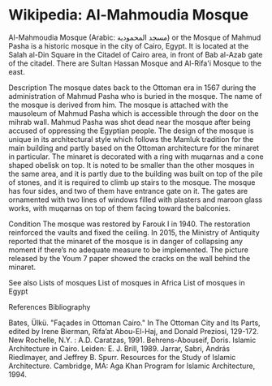 
# Wikipedia: Al-Mahmoudia Mosque
Al-Mahmoudia Mosque (Arabic: مسجد المحمودية) or the Mosque of Mahmud Pasha is a historic mosque in the city of Cairo, Egypt. It is located at the Salah al-Din Square in the Citadel of Cairo area, in front of Bab al-Azab gate of the citadel. There are Sultan Hassan Mosque and Al-Rifa'i Mosque to the east.

Description
The mosque dates back to the Ottoman era in 1567 during the administration of Mahmud Pasha who is buried in the mosque. The name of the mosque is derived from him. The mosque is attached with the mausoleum of Mahmud Pasha which is accessible through the door on the mihrab wall. Mahmud Pasha was shot dead near the mosque after being accused of oppressing the Egyptian people. 
The design of the mosque is unique in its architectural style which follows the Mamluk tradition for the main building and partly based on the Ottoman architecture for the minaret in particular. The minaret is decorated with a ring with muqarnas and a cone shaped obelisk on top. It is noted to be smaller than the other mosques in the same area, and it is partly due to the building was built on top of the pile of stones, and it is required to climb up stairs to the mosque. The mosque has four sides, and two of them have entrance gate on it. The gates are ornamented with two lines of windows filled with plasters and maroon glass works, with muqarnas on top of them facing toward the balconies.

Condition
The mosque was restored by Farouk I in 1940. The restoration reinforced the vaults and fixed the ceiling.
In 2015, the Ministry of Antiquity reported that the minaret of the mosque is in danger of collapsing any moment if there’s no adequate measure to be implemented. The picture released by the Youm 7 paper showed the cracks on the wall behind the minaret.

See also
Lists of mosques 
List of mosques in Africa
List of mosques in Egypt

References
Bibliography

Bates, Ülkü. "Façades in Ottoman Cairo." In The Ottoman City and Its Parts, edited by Irene Bierman, Rifa’at Abou-El-Haj, and Donald Preziosi, 129-172. New Rochelle, N.Y. : A.D. Caratzas, 1991.
Behrens-Abouseif, Doris. Islamic Architecture in Cairo. Leiden: E. J. Brill, 1989.
Jarrar, Sabri, András Riedlmayer, and Jeffrey B. Spurr. Resources for the Study of Islamic Architecture. Cambridge, MA: Aga Khan Program for Islamic Architecture, 1994.